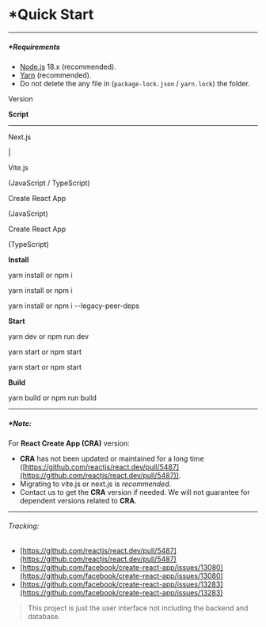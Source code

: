 *Quick Start
===========

* * *

##### [](#requirements)\*Requirements

*   [Node.js](https://nodejs.org/en/) 18.x (recommended).
*   [Yarn](https://yarnpkg.com/) (recommended).
*   Do not delete the any file in (`package-lock.json` / `yarn.lock`) the folder.

Version

**Script**

* * *

Next.js

|

Vite.js

(JavaScript / TypeScript)

Create React App

(JavaScript)

Create React App

(TypeScript)

**Install**

yarn install or npm i

yarn install or npm i

yarn install or npm i --legacy-peer-deps

**Start**

yarn dev or npm run dev

yarn start or npm start

yarn start or npm start

**Build**

yarn build or npm run build

* * *

##### [](#note)\*Note:

For **React Create App (CRA)** version:

*   **CRA** has not been updated or maintained for a long time ([https://github.com/reactjs/react.dev/pull/5487](https://github.com/reactjs/react.dev/pull/5487)).
*   Migrating to vite.js or next.js is _recommended_.
*   Contact us to get the **CRA** version if needed. We will not guarantee for dependent versions related to **CRA**.

* * *

###### [](#tracking)Tracking:

*   [https://github.com/reactjs/react.dev/pull/5487](https://github.com/reactjs/react.dev/pull/5487)
*   [https://github.com/facebook/create-react-app/issues/13080](https://github.com/facebook/create-react-app/issues/13080)
*   [https://github.com/facebook/create-react-app/issues/13283](https://github.com/facebook/create-react-app/issues/13283)

> This project is just the user interface not including the backend and database.


